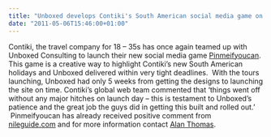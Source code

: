 ```yaml
---
title: "Unboxed develops Contiki's South American social media game on time"
date: "2011-05-06T15:46:00+01:00"
---
```


<p>Contiki, the travel company for 18 &ndash; 35s has once again teamed up with Unboxed Consulting to launch their new social media game <a href="http://www.pinmeifyoucan.com">Pinmeifyoucan</a>. This game is a creative way to highlight Contiki&rsquo;s new South American holidays and Unboxed delivered within very tight deadlines.&nbsp; With the tours launching, Unboxed had only 5 weeks from getting the designs to launching the site on time. Contiki&rsquo;s global web team commented that &lsquo;things went off without any major hitches on launch day &ndash; this is testament to Unboxed&rsquo;s patience and the great job the guys did in getting this built and rolled out.&rsquo; &nbsp;Pinmeifyoucan has already received positive comment from <a href="http://www.nileguide.com/blog/2011/05/09/travel-trivia-the-new-“voting”-contest/">nileguide.com</a>&nbsp;and for more information contact <a href="../people#alan-thomas">Alan Thomas</a>.</p>
